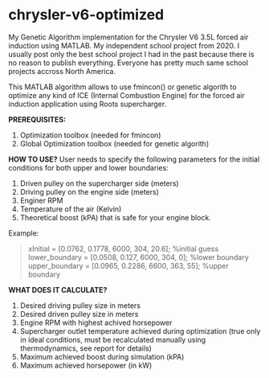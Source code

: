# chrysler-v6-optimized
My Genetic Algorithm implementation for the Chrysler V6 3.5L forced air induction using MATLAB. My independent school project from 2020.
I usually post only the best school project I had in the past because there is no reason to publish everything. Everyone has pretty much same school projects accross North America.

This MATLAB algorithm allows to use fmincon() or genetic algorith to optimize any kind of ICE (Internal Combustion Engine) for the forced air induction application using Roots supercharger. 


**PREREQUISITES:**
1. Optimization toolbox (needed for fmincon)
2. Global Optimization toolbox (needed for genetic algorith)


**HOW TO USE?**
User needs to specify the following parameters for the initial conditions for both upper and lower boundaries:
1. Driven pulley on the supercharger side (meters)
2. Driving pulley on the engine side (meters)
3. Enginer RPM 
4. Temperature of the air (Kelvin)
5. Theoretical boost (kPA) that is safe for your engine block.

Example:
>xInitial = [0.0762, 0.1778, 6000, 304, 20.6]; %initial guess
>lower_boundary = [0.0508, 0.127, 6000, 304, 0]; %lower boundary
>upper_boundary = [0.0965, 0.2286, 6600, 363, 55]; %upper boundary


**WHAT DOES IT CALCULATE?**
1. Desired driving pulley size in meters
2. Desired driven pulley size in meters
3. Engine RPM with highest achived horsepower
4. Supercharger outlet temperature achieved during optimization (true only in ideal conditions, must be recalculated manually using thermodynamics, see report for details)
5. Maximum achieved boost during simulation (kPA)
6. Maximum achieved horsepower (in kW)
